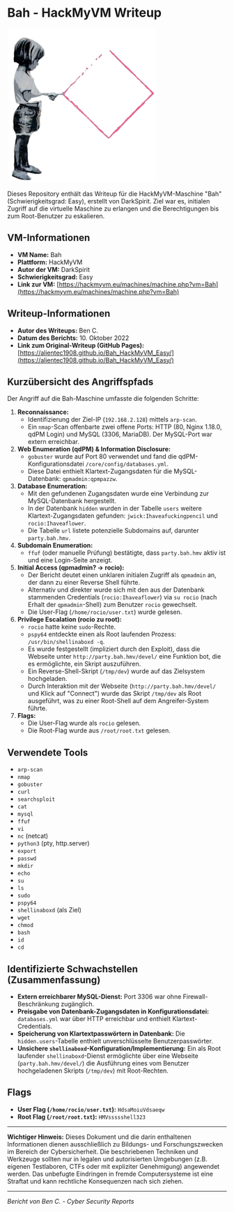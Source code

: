 # Bah - HackMyVM Writeup

![Bah VM Icon](Bah.png)

Dieses Repository enthält das Writeup für die HackMyVM-Maschine "Bah" (Schwierigkeitsgrad: Easy), erstellt von DarkSpirit. Ziel war es, initialen Zugriff auf die virtuelle Maschine zu erlangen und die Berechtigungen bis zum Root-Benutzer zu eskalieren.

## VM-Informationen

*   **VM Name:** Bah
*   **Plattform:** HackMyVM
*   **Autor der VM:** DarkSpirit
*   **Schwierigkeitsgrad:** Easy
*   **Link zur VM:** [https://hackmyvm.eu/machines/machine.php?vm=Bah](https://hackmyvm.eu/machines/machine.php?vm=Bah)

## Writeup-Informationen

*   **Autor des Writeups:** Ben C.
*   **Datum des Berichts:** 10. Oktober 2022
*   **Link zum Original-Writeup (GitHub Pages):** [https://alientec1908.github.io/Bah_HackMyVM_Easy/](https://alientec1908.github.io/Bah_HackMyVM_Easy/)

## Kurzübersicht des Angriffspfads

Der Angriff auf die Bah-Maschine umfasste die folgenden Schritte:

1.  **Reconnaissance:**
    *   Identifizierung der Ziel-IP (`192.168.2.128`) mittels `arp-scan`.
    *   Ein `nmap`-Scan offenbarte zwei offene Ports: HTTP (80, Nginx 1.18.0, qdPM Login) und MySQL (3306, MariaDB). Der MySQL-Port war extern erreichbar.
2.  **Web Enumeration (qdPM) & Information Disclosure:**
    *   `gobuster` wurde auf Port 80 verwendet und fand die qdPM-Konfigurationsdatei `/core/config/databases.yml`.
    *   Diese Datei enthielt Klartext-Zugangsdaten für die MySQL-Datenbank: `qpmadmin:qpmpazzw`.
3.  **Database Enumeration:**
    *   Mit den gefundenen Zugangsdaten wurde eine Verbindung zur MySQL-Datenbank hergestellt.
    *   In der Datenbank `hidden` wurden in der Tabelle `users` weitere Klartext-Zugangsdaten gefunden: `jwick:Ihaveafuckingpencil` und `rocio:Ihaveaflower`.
    *   Die Tabelle `url` listete potenzielle Subdomains auf, darunter `party.bah.hmv`.
4.  **Subdomain Enumeration:**
    *   `ffuf` (oder manuelle Prüfung) bestätigte, dass `party.bah.hmv` aktiv ist und eine Login-Seite anzeigt.
5.  **Initial Access (qpmadmin? -> rocio):**
    *   Der Bericht deutet einen unklaren initialen Zugriff als `qpmadmin` an, der dann zu einer Reverse Shell führte.
    *   Alternativ und direkter wurde sich mit den aus der Datenbank stammenden Credentials (`rocio:Ihaveaflower`) via `su rocio` (nach Erhalt der `qpmadmin`-Shell) zum Benutzer `rocio` gewechselt.
    *   Die User-Flag (`/home/rocio/user.txt`) wurde gelesen.
6.  **Privilege Escalation (rocio zu root):**
    *   `rocio` hatte keine `sudo`-Rechte.
    *   `pspy64` entdeckte einen als Root laufenden Prozess: `/usr/bin/shellinaboxd -q`.
    *   Es wurde festgestellt (impliziert durch den Exploit), dass die Webseite unter `http://party.bah.hmv/devel/` eine Funktion bot, die es ermöglichte, ein Skript auszuführen.
    *   Ein Reverse-Shell-Skript (`/tmp/dev`) wurde auf das Zielsystem hochgeladen.
    *   Durch Interaktion mit der Webseite (`http://party.bah.hmv/devel/` und Klick auf "Connect") wurde das Skript `/tmp/dev` als Root ausgeführt, was zu einer Root-Shell auf dem Angreifer-System führte.
7.  **Flags:**
    *   Die User-Flag wurde als `rocio` gelesen.
    *   Die Root-Flag wurde aus `/root/root.txt` gelesen.

## Verwendete Tools

*   `arp-scan`
*   `nmap`
*   `gobuster`
*   `curl`
*   `searchsploit`
*   `cat`
*   `mysql`
*   `ffuf`
*   `vi`
*   `nc` (netcat)
*   `python3` (pty, http.server)
*   `export`
*   `passwd`
*   `mkdir`
*   `echo`
*   `su`
*   `ls`
*   `sudo`
*   `pspy64`
*   `shellinaboxd` (als Ziel)
*   `wget`
*   `chmod`
*   `bash`
*   `id`
*   `cd`

## Identifizierte Schwachstellen (Zusammenfassung)

*   **Extern erreichbarer MySQL-Dienst:** Port 3306 war ohne Firewall-Beschränkung zugänglich.
*   **Preisgabe von Datenbank-Zugangsdaten in Konfigurationsdatei:** `databases.yml` war über HTTP erreichbar und enthielt Klartext-Credentials.
*   **Speicherung von Klartextpasswörtern in Datenbank:** Die `hidden.users`-Tabelle enthielt unverschlüsselte Benutzerpasswörter.
*   **Unsichere `shellinaboxd`-Konfiguration/Implementierung:** Ein als Root laufender `shellinaboxd`-Dienst ermöglichte über eine Webseite (`party.bah.hmv/devel/`) die Ausführung eines vom Benutzer hochgeladenen Skripts (`/tmp/dev`) mit Root-Rechten.

## Flags

*   **User Flag (`/home/rocio/user.txt`):** `HdsaMoiuVdsaeqw`
*   **Root Flag (`/root/root.txt`):** `HMVssssshell323`

---

**Wichtiger Hinweis:** Dieses Dokument und die darin enthaltenen Informationen dienen ausschließlich zu Bildungs- und Forschungszwecken im Bereich der Cybersicherheit. Die beschriebenen Techniken und Werkzeuge sollten nur in legalen und autorisierten Umgebungen (z.B. eigenen Testlaboren, CTFs oder mit expliziter Genehmigung) angewendet werden. Das unbefugte Eindringen in fremde Computersysteme ist eine Straftat und kann rechtliche Konsequenzen nach sich ziehen.

---
*Bericht von Ben C. - Cyber Security Reports*
